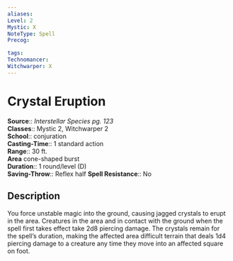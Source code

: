 ```yaml
---
aliases: 
Level: 2
Mystic: X
NoteType: Spell
Precog: 

tags: 
Technomancer: 
Witchwarper: X
---
```


# Crystal Eruption

**Source**:: _Interstellar Species pg. 123_  
**Classes**:: Mystic 2, Witchwarper 2  
**School**:: conjuration  
**Casting-Time**:: 1 standard action  
**Range**:: 30 ft.  
**Area** cone-shaped burst  
**Duration**:: 1 round/level (D)  
**Saving-Throw**:: Reflex half
**Spell Resistance**:: No

## Description

You force unstable magic into the ground, causing jagged crystals to erupt in the area. Creatures in the area and in contact with the ground when the spell first takes effect take 2d8 piercing damage. The crystals remain for the spell’s duration, making the affected area difficult terrain that deals 1d4 piercing damage to a creature any time they move into an affected square on foot.
